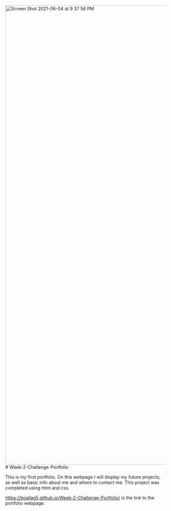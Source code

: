 <img width="1439" alt="Screen Shot 2021-06-04 at 9 37 58 PM" src="https://user-images.githubusercontent.com/82895658/120876180-425e6b00-c57d-11eb-95a0-0e9e731a501e.png">
# Week-2-Challange-Portfolio

This is my first portfolio. On this webpage I will display my future projects, as well as basic info about me and where to contact me. 
This project was completed using html and css.

https://bgallag5.github.io/Week-2-Challange-Portfolio/  is the link to the portfolio webpage.
